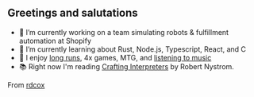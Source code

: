 ## Greetings and salutations

- 🛒   I’m currently working on a team simulating robots & fulfillment automation at Shopify
- 🧠   I’m currently learning about Rust, Node.js, Typescript, React, and C
- 👾   I enjoy [long runs](https://my.racewire.com/member/579056/), 4x games, MTG, and [listening to music](https://rateyourmusic.com/~yungsitta)
- 📚   Right now I'm reading [Crafting Interpreters](http://www.craftinginterpreters.com/) by Robert Nystrom.

From [rdcox](https://github.com/rdcox)
